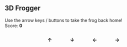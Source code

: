 ## 3D Frogger

<div>
Use the arrow keys / buttons to take the frog back home!
</div>

<style>
    .webGLContainer {
        display: flex;
        justify-content: center;
    }
    .controls {
        display: flex;
        justify-content: center;
        flex-wrap: wrap;
    }
    .button {
        display: flex;
        align-items: center;
        justify-content: center;
        width: 2.5rem;
        height: 2.5rem;
        margin: 0 1rem;
        background: var(--gray);
        font-weight: bold;
        font-size: 1rem;
        cursor: pointer;
        user-select: none;
    }
    #score, #status {
        user-select: none;
    }
    #status {
        height: 1.1rem;
    }
    @media (max-width: 767px) {
        #webGLCanvas {
            max-width: 300px;
        }
    }
</style>

<script type="text/javascript" src="./gl-matrix.js"></script>
<script type="text/javascript" src="./rasterize.js"></script>
<script type="text/javascript">
    window.onload = function() {
        main();
    };
    function triggerKeydown(key) {
        var event = new KeyboardEvent('keydown', { code: key });
        document.dispatchEvent(event);
    }
</script>

<div id="score">Score: <b class="green">0</b></div>
<div id="status"></div>
<div class="webGLContainer">
    <canvas id="webGLCanvas" width="500" height="500"></canvas>
</div>
<div class="controls">
    <div class="button" id="up" onclick="triggerKeydown('ArrowUp')">↑</div>
    <div class="button" id="down" onclick="triggerKeydown('ArrowDown')">↓</div>
    <div class="button" id="left" onclick="triggerKeydown('ArrowLeft')">←</div>
    <div class="button" id="right" onclick="triggerKeydown('ArrowRight')">→</div>
</div>
